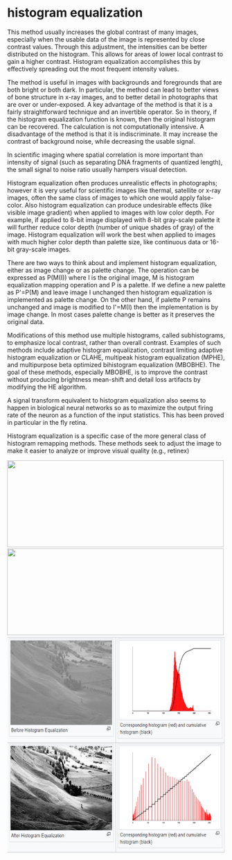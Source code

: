 # histogram equalization

This method usually increases the global contrast of many images, especially when the usable data of the image is represented by close contrast values. Through this adjustment, the intensities can be better distributed on the histogram. This allows for areas of lower local contrast to gain a higher contrast. Histogram equalization accomplishes this by effectively spreading out the most frequent intensity values.

The method is useful in images with backgrounds and foregrounds that are both bright or both dark. In particular, the method can lead to better views of bone structure in x-ray images, and to better detail in photographs that are over or under-exposed. A key advantage of the method is that it is a fairly straightforward technique and an invertible operator. So in theory, if the histogram equalization function is known, then the original histogram can be recovered. The calculation is not computationally intensive. A disadvantage of the method is that it is indiscriminate. It may increase the contrast of background noise, while decreasing the usable signal.

In scientific imaging where spatial correlation is more important than intensity of signal (such as separating DNA fragments of quantized length), the small signal to noise ratio usually hampers visual detection.

Histogram equalization often produces unrealistic effects in photographs; however it is very useful for scientific images like thermal, satellite or x-ray images, often the same class of images to which one would apply false-color. Also histogram equalization can produce undesirable effects (like visible image gradient) when applied to images with low color depth. For example, if applied to 8-bit image displayed with 8-bit gray-scale palette it will further reduce color depth (number of unique shades of gray) of the image. Histogram equalization will work the best when applied to images with much higher color depth than palette size, like continuous data or 16-bit gray-scale images.

There are two ways to think about and implement histogram equalization, either as image change or as palette change. The operation can be expressed as P(M(I)) where I is the original image, M is histogram equalization mapping operation and P is a palette. If we define a new palette as P'=P(M) and leave image I unchanged then histogram equalization is implemented as palette change. On the other hand, if palette P remains unchanged and image is modified to I'=M(I) then the implementation is by image change. In most cases palette change is better as it preserves the original data.

Modifications of this method use multiple histograms, called subhistograms, to emphasize local contrast, rather than overall contrast. Examples of such methods include adaptive histogram equalization, contrast limiting adaptive histogram equalization or CLAHE, multipeak histogram equalization (MPHE), and multipurpose beta optimized bihistogram equalization (MBOBHE). The goal of these methods, especially MBOBHE, is to improve the contrast without producing brightness mean-shift and detail loss artifacts by modifying the HE algorithm.

A signal transform equivalent to histogram equalization also seems to happen in biological neural networks so as to maximize the output firing rate of the neuron as a function of the input statistics. This has been proved in particular in the fly retina.

Histogram equalization is a specific case of the more general class of histogram remapping methods. These methods seek to adjust the image to make it easier to analyze or improve visual quality (e.g., retinex)

<img src="https://encrypted-tbn0.gstatic.com/images?q=tbn:ANd9GcQYo8HnyFdjtTG7beeuHqHSSQxGbCJxxmRniA&usqp=CAU" width="500" height="200">

<img src="https://encrypted-tbn0.gstatic.com/images?q=tbn:ANd9GcRe3HJY6yqEj_nhC1kdzwjNn5yd_RCnM0XEJQ&usqp=CAU" width="500" height="200">

<img src="img/histogram.png" width="800" height="500">


